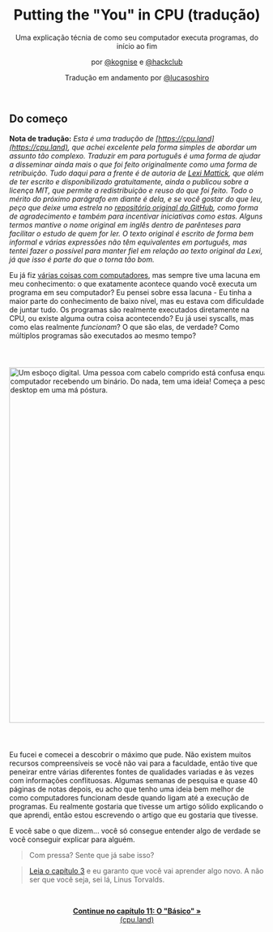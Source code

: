 <picture>
  <source media='(prefers-color-scheme: dark)' srcset='./public/github-images/banner-dark.png'>
  <img src='./public/github-images/banner-light.png' alt=''>
</picture>

<h1 align='center'>Putting the "You" in CPU (tradução)</h1>
<!-- <p align='center'>A technical explainer of how your computer runs programs, from start to finish.</p> -->
<p align='center'> Uma explicação técnia de como seu computador executa programas, do início ao fim </p>
<p align='center'> por <a href='https://github.com/kognise'>@kognise</a> e <a href='https://github.com/hackclub'>@hackclub</a></p>
<p align='center'> Tradução em andamento por <a href='https://github.com/lucasoshiro'>@lucasoshiro</a></p>
<br>

<!-- ## From the beginning... -->

## Do começo

**Nota de tradução:** _Esta é uma tradução de [https://cpu.land](https://cpu.land), que achei excelente pela forma simples de abordar um assunto tão complexo. Traduzir em para português é uma forma de ajudar a disseminar ainda mais o que foi feito originalmente como uma forma de retribuição. Tudo daqui para a frente é de autoria de [Lexi Mattick](https://kognise.dev/), que além de ter escrito e disponibilizado gratuitamente, ainda o publicou sobre a licença MIT, que permite a redistribuição e reuso do que foi feito. Todo o mérito do próximo parágrafo em diante é dela, e se você gostar do que leu, peço que deixe uma estrela no [repositório original do GitHub](https://github.com/hackclub/putting-the-you-in-cpu/tree/main), como forma de agradecimento e também para incentivar iniciativas como estas. Alguns termos mantive o nome original em inglês dentro de parênteses para facilitar o estudo de quem for ler. O texto original é escrito de forma bem informal e várias expressões não têm equivalentes em português, mas tentei fazer o possível para manter fiel em relação ao texto original da Lexi, já que isso é parte do que o torna tão bom._

<!-- I’ve done a lot of things with computers, but I’ve always had a gap in my knowledge: what exactly happens when you run a program on your computer? I thought about this gap — I had most of the requisite low-level knowledge, but I was struggling to piece everything together. Are programs really executing directly on the CPU, or is something else going on? I’ve used syscalls, but how do they work? What are they, really? How do multiple programs run at the same time? -->

Eu já fiz [várias coisas com computadores](https://github.com/kognise), mas sempre tive uma lacuna em meu conhecimento: o que exatamente acontece quando você executa um programa em seu computador? Eu pensei sobre essa lacuna - Eu tinha a maior parte do conhecimento de baixo nível, mas eu estava com dificuldade de juntar tudo. Os programas são realmente executados diretamente na CPU, ou existe alguma outra coisa acontecendo? Eu já usei syscalls, mas como elas realmente *funcionam*? O que são elas, de verdade? Como múltiplos programas são executados ao mesmo tempo?

<!-- <img src='/images/writing-this-article.png' loading='eager' style='margin: 40px 0;' alt='A scrawled digital drawing. Someone with long hair is confused as they peer down at a computer ingesting binary. Suddenly, they have an idea! They start researching on a desktop computer with bad posture.' width='1708' height='536' /> -->

<img src='public/images/writing-this-article.png' loading='eager' style='margin: 40px 0;' alt='Um esboço digital. Uma pessoa com cabelo comprido está confusa enquanto olha para baixo para um computador recebendo um binário. Do nada, tem uma ideia! Começa a pesquisar em um computador desktop em uma má póstura.' width='700'/>

<!-- I cracked and started figuring as much out as possible. There aren't many comprehensive systems resources if you aren't going to college, so I had to sift through tons of different sources of varying quality and sometimes conflicting information. A couple weeks of research and almost 40 pages of notes later, I think I have a much better idea of how computers work from startup to program execution. I would've killed for one solid article explaining what I learned, so I'm writing the article that I wished I had. -->

Eu fucei e comecei a descobrir o máximo que pude. Não existem muitos recursos compreensíveis se você não vai para a faculdade, então tive que peneirar entre várias diferentes fontes de qualidades variadas e às vezes com informações conflituosas. Algumas semanas de pesquisa e quase 40 páginas de notas depois, eu acho que tenho uma ideia bem melhor de como computadores funcionam desde quando ligam até a execução de programas. Eu realmente gostaria que tivesse um artigo sólido explicando o que aprendi, então estou escrevendo o artigo que eu gostaria que tivesse.

<!-- And you know what they say... you only truly understand something if you can explain it to someone else. -->

E você sabe o que dizem... você só consegue entender algo de verdade se você conseguir explicar para alguém.

<!-- > In a hurry? Feel like you know this stuff already? -->
> Com pressa? Sente que já sabe isso?
>
<!-- > [Read chapter 3](/how-to-run-a-program) and I guarantee you will learn something new. Unless you're like, Linus Torvalds himself. -->

> [Leia o capítulo 3](https://cpu.land/how-to-run-a-program) e eu garanto que você vai aprender algo novo. A não ser que você seja, sei lá, Linus Torvalds.

<br>

<!-- <p align='center'><a href='https://cpu.land/the-basics'><strong>Continue to Chapter 1: The "Basics" &raquo;</strong><br>(cpu.land)</a></p> -->
<p align='center'><a href='https://cpu.land/the-basics'><strong>Continue no capítulo 11: O "Básico" &raquo;</strong><br>(cpu.land)</a></p>
